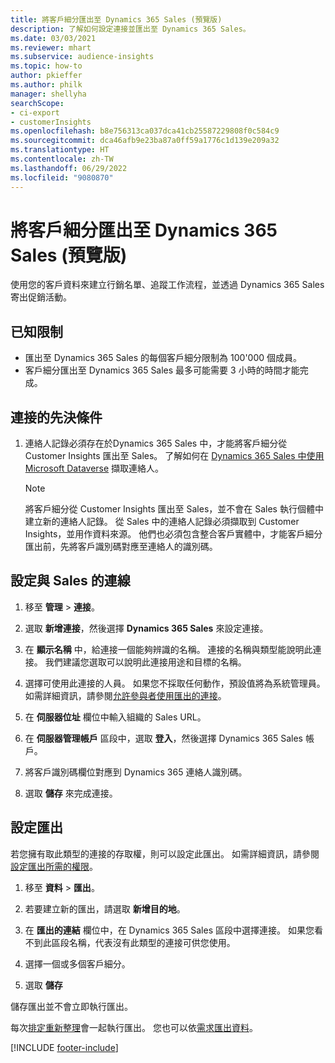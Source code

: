 ```yaml
---
title: 將客戶細分匯出至 Dynamics 365 Sales (預覽版)
description: 了解如何設定連接並匯出至 Dynamics 365 Sales。
ms.date: 03/03/2021
ms.reviewer: mhart
ms.subservice: audience-insights
ms.topic: how-to
author: pkieffer
ms.author: philk
manager: shellyha
searchScope:
- ci-export
- customerInsights
ms.openlocfilehash: b8e756313ca037dca41cb25587229808f0c584c9
ms.sourcegitcommit: dca46afb9e23ba87a0ff59a1776c1d139e209a32
ms.translationtype: HT
ms.contentlocale: zh-TW
ms.lasthandoff: 06/29/2022
ms.locfileid: "9080870"
---
```

# <a name="export-segments-to-dynamics-365-sales-preview"></a>將客戶細分匯出至 Dynamics 365 Sales (預覽版)

使用您的客戶資料來建立行銷名單、追蹤工作流程，並透過 Dynamics 365 Sales 寄出促銷活動。

## <a name="known-limitations"></a>已知限制

- 匯出至 Dynamics 365 Sales 的每個客戶細分限制為 100'000 個成員。
- 客戶細分匯出至 Dynamics 365 Sales 最多可能需要 3 小時的時間才能完成。 

## <a name="prerequisite-for-connection"></a>連接的先決條件

1. 連絡人記錄必須存在於Dynamics 365 Sales 中，才能將客戶細分從 Customer Insights 匯出至 Sales。 了解如何在 [Dynamics 365 Sales 中使用 Microsoft Dataverse](connect-dataverse-managed-lake.md) 擷取連絡人。

   > [!NOTE]
   > 將客戶細分從 Customer Insights 匯出至 Sales，並不會在 Sales 執行個體中建立新的連絡人記錄。 從 Sales 中的連絡人記錄必須擷取到 Customer Insights，並用作資料來源。 他們也必須包含整合客戶實體中，才能客戶細分匯出前，先將客戶識別碼對應至連絡人的識別碼。

## <a name="set-up-the-connection-to-sales"></a>設定與 Sales 的連線

1. 移至 **管理** > **連接**。

1. 選取 **新增連接**，然後選擇 **Dynamics 365 Sales** 來設定連接。

1. 在 **顯示名稱** 中，給連接一個能夠辨識的名稱。 連接的名稱與類型能說明此連接。 我們建議您選取可以說明此連接用途和目標的名稱。

1. 選擇可使用此連接的人員。 如果您不採取任何動作，預設值將為系統管理員。 如需詳細資訊，請參閱[允許參與者使用匯出的連接](connections.md#allow-contributors-to-use-a-connection-for-exports)。

1. 在 **伺服器位址** 欄位中輸入組織的 Sales URL。

1. 在 **伺服器管理帳戶** 區段中，選取 **登入**，然後選擇 Dynamics 365 Sales 帳戶。

1. 將客戶識別碼欄位對應到 Dynamics 365 連絡人識別碼。

1. 選取 **儲存** 來完成連接。 

## <a name="configure-an-export"></a>設定匯出

若您擁有取此類型的連接的存取權，則可以設定此匯出。 如需詳細資訊，請參閱[設定匯出所需的權限](export-destinations.md#set-up-a-new-export)。

1. 移至 **資料** > **匯出**。

1. 若要建立新的匯出，請選取 **新增目的地**。

1. 在 **匯出的連結** 欄位中，在 Dynamics 365 Sales 區段中選擇連接。 如果您看不到此區段名稱，代表沒有此類型的連接可供您使用。

1. 選擇一個或多個客戶細分。

1. 選取 **儲存**

儲存匯出並不會立即執行匯出。

每次[排定重新整理](system.md#schedule-tab)會一起執行匯出。 您也可以依[需求匯出資料](export-destinations.md#run-exports-on-demand)。 

[!INCLUDE [footer-include](includes/footer-banner.md)]
